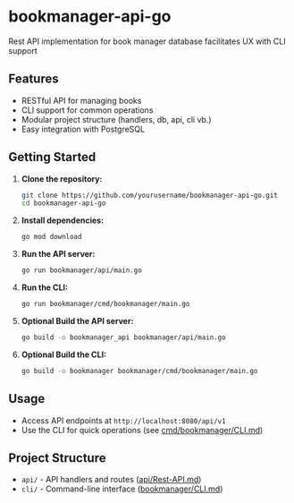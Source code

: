 # bookmanager-api-go
Rest API implementation for book manager database facilitates UX with CLI support
## Features

- RESTful API for managing books
- CLI support for common operations
- Modular project structure (handlers, db, api, cli vb.)
- Easy integration with PostgreSQL

## Getting Started

1. **Clone the repository:**
    ```bash
    git clone https://github.com/yourusername/bookmanager-api-go.git
    cd bookmanager-api-go
    ```

2. **Install dependencies:**
    ```bash
    go mod download
    ```

3. **Run the API server:**
    ```bash
    go run bookmanager/api/main.go
    ```

4. **Run the CLI:**
    ```bash
    go run bookmanager/cmd/bookmanager/main.go
    ```
5. **Optional Build the API server:**
    ```bash
    go build -o bookmanager_api bookmanager/api/main.go
    ```

6. **Optional Build the CLI:**
    ```bash
    go build -o bookmanager bookmanager/cmd/bookmanager/main.go
    ```
## Usage 

- Access API endpoints at `http://localhost:8080/api/v1`
- Use the CLI for quick operations (see [cmd/bookmanager/CLI.md](/bookmanager/cmd/bookmanager/CLI.md))


## Project Structure

- `api/` - API handlers and routes ([api/Rest-API.md](/bookmanager/api/Rest-API.md))
- `cli/` - Command-line interface ([bookmanager/CLI.md](/bookmanager/cmd/bookmanager/CLI.md))
